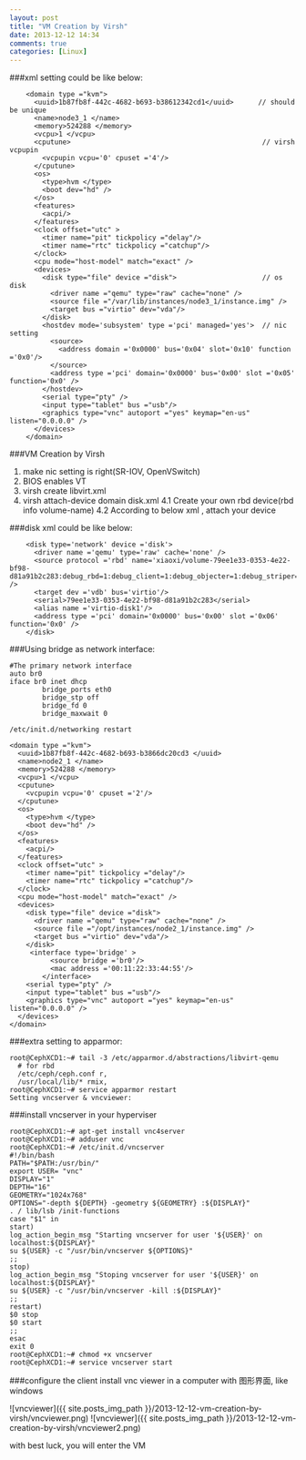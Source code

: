```yaml
---
layout: post
title: "VM Creation by Virsh"
date: 2013-12-12 14:34
comments: true
categories: [Linux]
---
```

###xml setting could be like below:
```
    <domain type ="kvm">
      <uuid>1b87fb8f-442c-4682-b693-b38612342cd1</uuid>      // should be unique
      <name>node3_1 </name>
      <memory>524288 </memory>
      <vcpu>1 </vcpu>
      <cputune>                                               // virsh vcpupin 
        <vcpupin vcpu='0' cpuset ='4'/>
      </cputune>
      <os>
        <type>hvm </type>
        <boot dev="hd" />
      </os>
      <features>
        <acpi/>
      </features>
      <clock offset="utc" >
        <timer name="pit" tickpolicy ="delay"/>
        <timer name="rtc" tickpolicy ="catchup"/>
      </clock>
      <cpu mode="host-model" match="exact" />
      <devices>                                           
        <disk type="file" device ="disk">                     // os disk
          <driver name ="qemu" type="raw" cache="none" />
          <source file ="/var/lib/instances/node3_1/instance.img" />
          <target bus ="virtio" dev="vda"/>
        </disk>
        <hostdev mode='subsystem' type ='pci' managed='yes'>  // nic setting
          <source>
            <address domain ='0x0000' bus='0x04' slot='0x10' function ='0x0'/>
          </source>
          <address type ='pci' domain='0x0000' bus='0x00' slot ='0x05' function='0x0' />
        </hostdev>
        <serial type="pty" />
        <input type="tablet" bus ="usb"/>
        <graphics type="vnc" autoport ="yes" keymap="en-us" listen="0.0.0.0" />
      </devices>
    </domain>
```

###VM Creation by Virsh

1. make nic setting is right(SR-IOV, OpenVSwitch)
2. BIOS enables VT
3. virsh create libvirt.xml
4. virsh attach-device domain disk.xml
4.1 Create your own rbd device(rbd info volume-name)
4.2 According to below xml , attach your device 

###disk xml could be like below: 
```   
    <disk type='network' device ='disk'>
      <driver name ='qemu' type='raw' cache='none' />
      <source protocol ='rbd' name='xiaoxi/volume-79ee1e33-0353-4e22-bf98-d81a91b2c283:debug_rbd=1:debug_client=1:debug_objecter=1:debug_striper=1:log_to_stderr=true' />
      <target dev ='vdb' bus='virtio'/>
      <serial>79ee1e33-0353-4e22-bf98-d81a91b2c283</serial>
      <alias name ='virtio-disk1'/>
      <address type ='pci' domain='0x0000' bus='0x00' slot ='0x06' function='0x0' />
    </disk>
```
###Using bridge as network interface: 
```
#The primary network interface
auto br0
iface br0 inet dhcp
        bridge_ports eth0
        bridge_stp off
        bridge_fd 0
        bridge_maxwait 0
```
<code>/etc/init.d/networking restart</code>

```
<domain type ="kvm">
  <uuid>1b87fb8f-442c-4682-b693-b3866dc20cd3 </uuid>
  <name>node2_1 </name>
  <memory>524288 </memory>
  <vcpu>1 </vcpu>
  <cputune>
    <vcpupin vcpu='0' cpuset ='2'/>
  </cputune>
  <os>
    <type>hvm </type>
    <boot dev="hd" />
  </os>
  <features>
    <acpi/>
  </features>
  <clock offset="utc" >
    <timer name="pit" tickpolicy ="delay"/>
    <timer name="rtc" tickpolicy ="catchup"/>
  </clock>
  <cpu mode="host-model" match="exact" />
  <devices>
    <disk type="file" device ="disk">
      <driver name ="qemu" type="raw" cache="none" />
      <source file ="/opt/instances/node2_1/instance.img" />
      <target bus ="virtio" dev="vda"/>
    </disk>
     <interface type='bridge' >
          <source bridge ='br0'/>
          <mac address ='00:11:22:33:44:55'/>
        </interface>
    <serial type="pty" />
    <input type="tablet" bus ="usb"/>
    <graphics type="vnc" autoport ="yes" keymap="en-us" listen="0.0.0.0" />
  </devices>
</domain>
```

###extra setting to apparmor: 
```
root@CephXCD1:~# tail -3 /etc/apparmor.d/abstractions/libvirt-qemu
  # for rbd
  /etc/ceph/ceph.conf r,
  /usr/local/lib/* rmix,
root@CephXCD1:~# service apparmor restart
Setting vncserver & vncviewer: 
```
###install vncserver in your hyperviser
```
root@CephXCD1:~# apt-get install vnc4server
root@CephXCD1:~# adduser vnc
root@CephXCD1:~# /etc/init.d/vncserver
#!/bin/bash
PATH="$PATH:/usr/bin/"
export USER= "vnc"
DISPLAY="1"
DEPTH="16"
GEOMETRY="1024x768"
OPTIONS="-depth ${DEPTH} -geometry ${GEOMETRY} :${DISPLAY}"
. / lib/lsb /init-functions
case "$1" in
start)
log_action_begin_msg "Starting vncserver for user '${USER}' on localhost:${DISPLAY}"
su ${USER} -c "/usr/bin/vncserver ${OPTIONS}"
;;
stop)
log_action_begin_msg "Stoping vncserver for user '${USER}' on localhost:${DISPLAY}"
su ${USER} -c "/usr/bin/vncserver -kill :${DISPLAY}"
;;
restart)
$0 stop
$0 start
;;
esac
exit 0
root@CephXCD1:~# chmod +x vncserver
root@CephXCD1:~# service vncserver start
```
###configure the client
install vnc viewer in a computer with 图形界面, like windows

![vncviewer]({{ site.posts_img_path }}/2013-12-12-vm-creation-by-virsh/vncviewer.png)
![vncviewer]({{ site.posts_img_path }}/2013-12-12-vm-creation-by-virsh/vncviewer2.png)

with best luck, you will enter the VM
  

